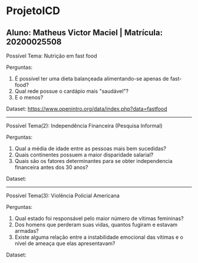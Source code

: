 # ProjetoICD

Aluno: Matheus Victor Maciel  |  Matrícula: 20200025508
---------------------------------------------------------------------------------
Possível Tema: Nutrição em fast food

Perguntas:

1) É possível ter uma dieta balançeada alimentando-se apenas de fast-food?
2) Qual rede possue o cardápio mais "saudável"?
3) E o menos?

Dataset: https://www.openintro.org/data/index.php?data=fastfood
_________________________________________________________________________________
Possível Tema(2): Independência Financeira (Pesquisa Informal)

Perguntas:

1) Qual a média de idade entre as pessoas mais bem sucedidas?
2) Quais continentes possuem a maior disparidade salarial?
3) Quais são os fatores determinantes para se obter independencia financeira antes dos 30 anos? 

Dataset: 
_________________________________________________________________________________
Possível Tema(3): Violência Policial Americana

Perguntas:

1) Qual estado foi responsável pelo maior número de vítimas femininas?
2) Dos homens que perderam suas vidas, quantos fugiram e estavam armadas?
3) Existe alguma relação entre a instabilidade emocional das vítimas e o nível de ameaça que elas apresentavam?

Dataset: 
